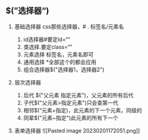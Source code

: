 

## $(”选择器“)
1. 基础选择器
      css那些选择器，# .  标签名/元素名
     1. id选择器#要定id=“”
     2. 类选择.要定class=“”
     3. 元素选择   标签名，元素名即可
     4. 通用选择 *全部这个的都会应用
     5. 组合选择器$("选择器1，选择器2")

2. 层次选择器
     1. 后代 $("父元素 指定元素")，父元素的所有后代
     2. 子代$("父元素>指定元素")只会查第一代
     3. 相邻$(“元素+指定)，此元素的下一个元素，同级的
     4. 同辈$("元素~指定")此元素的所有下一个
3. 表单选择器
     ![[Pasted image 20230201172051.png]]
